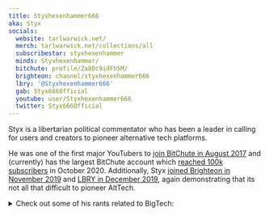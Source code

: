 ```yaml
---
title: Styxhexenhammer666
aka: Styx
socials:
  website: tarlwarwick.net/
  merch: tarlwarwick.net/collections/all
  subscribestar: styxhexenhammer
  minds: Styxhexenhammer/
  bitchute: profile/Za8Dc9idFh5M/
  brighteon: channel/styxhexenhammer666
  lbry: '@Styxhexenhammer666'
  gab: Styx666Official
  youtube: user/Styxhexenhammer666
  twitter: Styx666Official
---
```


Styx is a libertarian political commentator who has been a leader in calling
for users and creators to pioneer alternative tech platforms.

He was one of the first major YouTubers to [join BitChute in August
2017](https://www.bitchute.com/video/ENyZ6YpBMEw/) and (currently) has the
largest BitChute account which [reached 100k
subscribers](/events/styx-100k-bitchute-subs/) in October 2020. Additionally,
Styx [joined Brighteon in November
2019](https://www.bitchute.com/video/fBL6S13pB78/) and [LBRY in December
2019](https://www.bitchute.com/video/qZXwX9DkIP4/), again demonstrating that
its not all that difficult to pioneer AltTech.

<details>
<summary>Check out some of his rants related to BigTech:</summary>

[17 Nov 2018 "I Have Stopped Using Paypal for Donation Processing Because of Its Appeasing of Jackboot Lickers"](https://www.bitchute.com/video/RpCrrcrI-bM/)

[24 Nov 2018 "Taking a Hint from Silicon Valley, China to Judge Citizens with
Social Credit Scores by 2020"](https://www.bitchute.com/video/UFjrbbWiCgM/):
> Silicon Valley is saying we will literally destroy your livlihood for the
> rest of your life if you get defamed by another corporation we happen to have
> advertising with.

[7 Dec 2018 "Patreon Bans Sargon of Akkad, Milo, James Allsup (More Outrage
Mobbing)"](https://www.bitchute.com/video/Ug4-gIUQfxo/):
> And by the way, to all the other content creators, you better fucking get a
> clue and start speaking about this sort of shit more.

[11 Dec 2018 "The Patreon Purge: Aftereffects, Collateral Damage, and the Odd Details"](https://www.bitchute.com/video/1ouBqi45YAA/)

[6 April 2019 "Youtube is Partially Throttling Me"](https://www.bitchute.com/video/a2ExFo87ERA/)

[9 Dec 2019 "I'm Now Supporting Bitchute Via Subscribestar: An
Update"](https://www.bitchute.com/video/RPgfNUCYabc/):
> Fucking talk to some of these other big creators and get them to do what a
> lot of people are reluctant to do which is occasionally talk about the fact
> that you have a BitChute account.

[13 Dec 2019 "I'm A Content Creator (Bitchute
Exclusive)"](https://www.bitchute.com/video/3anjfeLATkFi/):
> I'm a content creator. I used to say "Well, I'm a YouTuber", but it's clear
> you can't be a YouTuber anymore; you have to be a content creator.

[17 Dec 2019 "The Final Clank Mobilization of the
2010s"](https://www.bitchute.com/video/8r38QQwQKcs/):
> I think that it's quite lovely that people have pulled together to fight back
> against censorship, and I'm gonna keep fucking fighting.

[25 Dec 2019 "A Thank You to All Of You on Bitchute (A Bitchute
Exclusive!)"](https://www.bitchute.com/video/uyvirQnP5lsP/?list=subscriptions):
> I don't worry about getting kicked off of YouTube, but I do worry about the
> fact that all the interesting people that I chose to watch will be.

[25 Jan 2020 ""Hope Note Hate" Corporate Pawns Attack Bitchute"](https://www.bitchute.com/video/4lpTmGRDLik/)

[28 May 2020 "Wikipedias' Own Cofounder Lambastes the Site for Bias"](https://www.bitchute.com/video/2MoVLl_ne2Y/)

[10 Aug 2020 "Twitter is Now Just a Notification Machine to Me Now"](https://www.bitchute.com/video/tHD8apUH284/)
</details>
